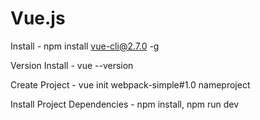 # Vue.js

Install - npm install vue-cli@2.7.0 -g

Version Install - vue --version

Create Project - vue init webpack-simple#1.0 nameproject

Install Project Dependencies - npm install, npm run dev
